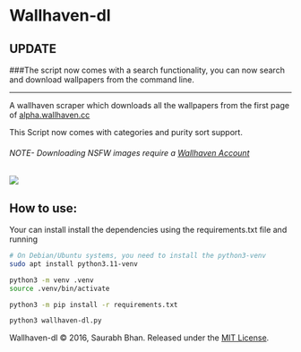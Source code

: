 # Wallhaven-dl

## UPDATE

###The script now comes with a search functionality, you can now search and download wallpapers from the command line.

---

A wallhaven scraper which downloads all the wallpapers from the first page of [alpha.wallhaven.cc](http://alpha.wallhaven.cc/)

This Script now comes with categories and purity sort support.

###### NOTE- Downloading NSFW images require a [Wallhaven Account](https://alpha.wallhaven.cc/user/create)

![](<https://raw.githubusercontent.com/GeekSpin/Wallhaven-dl/master/Images/wallhaven-dl%20(1).gif>)

## How to use:

Your can install install the dependencies using the requirements.txt file and running

```bash
# On Debian/Ubuntu systems, you need to install the python3-venv
sudo apt install python3.11-venv

python3 -m venv .venv
source .venv/bin/activate

python3 -m pip install -r requirements.txt

python3 wallhaven-dl.py
```

Wallhaven-dl © 2016, Saurabh Bhan. Released under the [MIT License](https://raw.githubusercontent.com/GeekSpin/Wallhaven-scraper/master/LICENSE).
